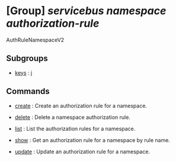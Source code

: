 # [Group] _servicebus namespace authorization-rule_

AuthRuleNamespaceV2

## Subgroups

- [keys](/Commands/servicebus/namespace/authorization-rule/keys/readme.md)
: j

## Commands

- [create](/Commands/servicebus/namespace/authorization-rule/_create.md)
: Create an authorization rule for a namespace.

- [delete](/Commands/servicebus/namespace/authorization-rule/_delete.md)
: Delete a namespace authorization rule.

- [list](/Commands/servicebus/namespace/authorization-rule/_list.md)
: List the authorization rules for a namespace.

- [show](/Commands/servicebus/namespace/authorization-rule/_show.md)
: Get an authorization rule for a namespace by rule name.

- [update](/Commands/servicebus/namespace/authorization-rule/_update.md)
: Update an authorization rule for a namespace.
